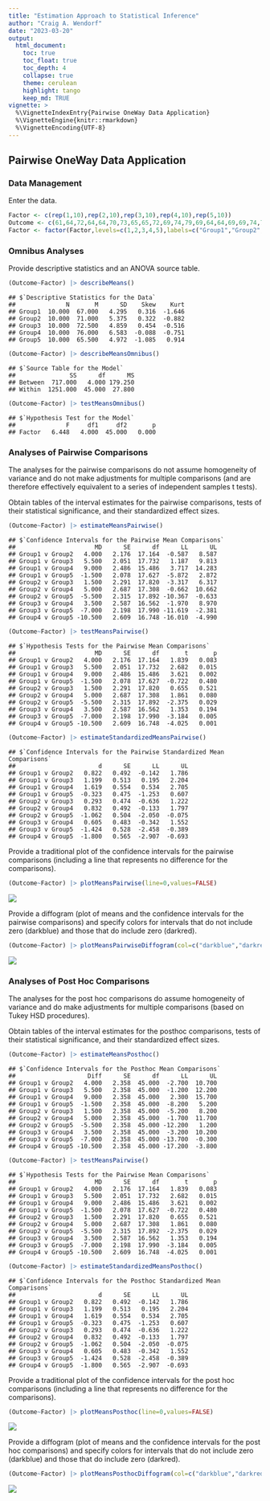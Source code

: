 ```yaml
---
title: "Estimation Approach to Statistical Inference"
author: "Craig A. Wendorf"
date: "2023-03-20"
output:
  html_document:
    toc: true
    toc_float: true
    toc_depth: 4
    collapse: true
    theme: cerulean
    highlight: tango
    keep_md: TRUE
vignette: >
  %\VignetteIndexEntry{Pairwise OneWay Data Application}
  %\VignetteEngine{knitr::rmarkdown}
  %\VignetteEncoding{UTF-8}
---
```






## Pairwise OneWay Data Application

### Data Management

Enter the data.

```r
Factor <- c(rep(1,10),rep(2,10),rep(3,10),rep(4,10),rep(5,10))
Outcome <- c(61,64,72,64,64,70,73,65,65,72,69,74,79,69,64,64,69,69,74,79,70,75,80,80,70,65,70,75,70,70,70,80,85,75,70,65,75,75,85,80,65,55,70,65,65,70,70,60,65,70)
Factor <- factor(Factor,levels=c(1,2,3,4,5),labels=c("Group1","Group2","Group3","Group4","Group5"))
```

### Omnibus Analyses

Provide descriptive statistics and an ANOVA source table.

```r
(Outcome~Factor) |> describeMeans()
```

```
## $`Descriptive Statistics for the Data`
##              N       M      SD    Skew    Kurt
## Group1  10.000  67.000   4.295   0.316  -1.646
## Group2  10.000  71.000   5.375   0.322  -0.882
## Group3  10.000  72.500   4.859   0.454  -0.516
## Group4  10.000  76.000   6.583  -0.088  -0.751
## Group5  10.000  65.500   4.972  -1.085   0.914
```

```r
(Outcome~Factor) |> describeMeansOmnibus()
```

```
## $`Source Table for the Model`
##               SS      df      MS
## Between  717.000   4.000 179.250
## Within  1251.000  45.000  27.800
```

```r
(Outcome~Factor) |> testMeansOmnibus()
```

```
## $`Hypothesis Test for the Model`
##              F     df1     df2       p
## Factor   6.448   4.000  45.000   0.000
```

### Analyses of Pairwise Comparisons

The analyses for the pairwise comparisons do not assume homogeneity of variance and do not make adjustments for multiple comparisons (and are therefore effectively equivalent to a series of independent samples t tests).

Obtain tables of the interval estimates for the pairwise comparisons, tests of their statistical significance, and their standardized effect sizes.

```r
(Outcome~Factor) |> estimateMeansPairwise()
```

```
## $`Confidence Intervals for the Pairwise Mean Comparisons`
##                      MD      SE      df      LL      UL
## Group1 v Group2   4.000   2.176  17.164  -0.587   8.587
## Group1 v Group3   5.500   2.051  17.732   1.187   9.813
## Group1 v Group4   9.000   2.486  15.486   3.717  14.283
## Group1 v Group5  -1.500   2.078  17.627  -5.872   2.872
## Group2 v Group3   1.500   2.291  17.820  -3.317   6.317
## Group2 v Group4   5.000   2.687  17.308  -0.662  10.662
## Group2 v Group5  -5.500   2.315  17.892 -10.367  -0.633
## Group3 v Group4   3.500   2.587  16.562  -1.970   8.970
## Group3 v Group5  -7.000   2.198  17.990 -11.619  -2.381
## Group4 v Group5 -10.500   2.609  16.748 -16.010  -4.990
```

```r
(Outcome~Factor) |> testMeansPairwise()
```

```
## $`Hypothesis Tests for the Pairwise Mean Comparisons`
##                      MD      SE      df       t       p
## Group1 v Group2   4.000   2.176  17.164   1.839   0.083
## Group1 v Group3   5.500   2.051  17.732   2.682   0.015
## Group1 v Group4   9.000   2.486  15.486   3.621   0.002
## Group1 v Group5  -1.500   2.078  17.627  -0.722   0.480
## Group2 v Group3   1.500   2.291  17.820   0.655   0.521
## Group2 v Group4   5.000   2.687  17.308   1.861   0.080
## Group2 v Group5  -5.500   2.315  17.892  -2.375   0.029
## Group3 v Group4   3.500   2.587  16.562   1.353   0.194
## Group3 v Group5  -7.000   2.198  17.990  -3.184   0.005
## Group4 v Group5 -10.500   2.609  16.748  -4.025   0.001
```

```r
(Outcome~Factor) |> estimateStandardizedMeansPairwise()
```

```
## $`Confidence Intervals for the Pairwise Standardized Mean Comparisons`
##                       d      SE      LL      UL
## Group1 v Group2   0.822   0.492  -0.142   1.786
## Group1 v Group3   1.199   0.513   0.195   2.204
## Group1 v Group4   1.619   0.554   0.534   2.705
## Group1 v Group5  -0.323   0.475  -1.253   0.607
## Group2 v Group3   0.293   0.474  -0.636   1.222
## Group2 v Group4   0.832   0.492  -0.133   1.797
## Group2 v Group5  -1.062   0.504  -2.050  -0.075
## Group3 v Group4   0.605   0.483  -0.342   1.552
## Group3 v Group5  -1.424   0.528  -2.458  -0.389
## Group4 v Group5  -1.800   0.565  -2.907  -0.693
```

Provide a traditional plot of the confidence intervals for the pairwise comparisons (including a line that represents no difference for the comparisons).

```r
(Outcome~Factor) |> plotMeansPairwise(line=0,values=FALSE)
```

![](figures/Pairwise-OneWay-Pairwise-1.png)<!-- -->

Provide a diffogram (plot of means and the confidence intervals for the pairwise comparisons) and specify colors for intervals that do not include zero (darkblue) and those that do include zero (darkred).

```r
(Outcome~Factor) |> plotMeansPairwiseDiffogram(col=c("darkblue","darkred"))
```

![](figures/Pairwise-OneWay-DiffogramA-1.png)<!-- -->

### Analyses of Post Hoc Comparisons

The analyses for the post hoc comparisons do assume homogeneity of variance and do make adjustments for multiple comparisons (based on Tukey HSD procedures).

Obtain tables of the interval estimates for the posthoc comparisons, tests of their statistical significance, and their standardized effect sizes.

```r
(Outcome~Factor) |> estimateMeansPosthoc()
```

```
## $`Confidence Intervals for the Posthoc Mean Comparisons`
##                    Diff      SE      df      LL      UL
## Group1 v Group2   4.000   2.358  45.000  -2.700  10.700
## Group1 v Group3   5.500   2.358  45.000  -1.200  12.200
## Group1 v Group4   9.000   2.358  45.000   2.300  15.700
## Group1 v Group5  -1.500   2.358  45.000  -8.200   5.200
## Group2 v Group3   1.500   2.358  45.000  -5.200   8.200
## Group2 v Group4   5.000   2.358  45.000  -1.700  11.700
## Group2 v Group5  -5.500   2.358  45.000 -12.200   1.200
## Group3 v Group4   3.500   2.358  45.000  -3.200  10.200
## Group3 v Group5  -7.000   2.358  45.000 -13.700  -0.300
## Group4 v Group5 -10.500   2.358  45.000 -17.200  -3.800
```

```r
(Outcome~Factor) |> testMeansPairwise()
```

```
## $`Hypothesis Tests for the Pairwise Mean Comparisons`
##                      MD      SE      df       t       p
## Group1 v Group2   4.000   2.176  17.164   1.839   0.083
## Group1 v Group3   5.500   2.051  17.732   2.682   0.015
## Group1 v Group4   9.000   2.486  15.486   3.621   0.002
## Group1 v Group5  -1.500   2.078  17.627  -0.722   0.480
## Group2 v Group3   1.500   2.291  17.820   0.655   0.521
## Group2 v Group4   5.000   2.687  17.308   1.861   0.080
## Group2 v Group5  -5.500   2.315  17.892  -2.375   0.029
## Group3 v Group4   3.500   2.587  16.562   1.353   0.194
## Group3 v Group5  -7.000   2.198  17.990  -3.184   0.005
## Group4 v Group5 -10.500   2.609  16.748  -4.025   0.001
```

```r
(Outcome~Factor) |> estimateStandardizedMeansPosthoc()
```

```
## $`Confidence Intervals for the Posthoc Standardized Mean Comparisons`
##                       d      SE      LL      UL
## Group1 v Group2   0.822   0.492  -0.142   1.786
## Group1 v Group3   1.199   0.513   0.195   2.204
## Group1 v Group4   1.619   0.554   0.534   2.705
## Group1 v Group5  -0.323   0.475  -1.253   0.607
## Group2 v Group3   0.293   0.474  -0.636   1.222
## Group2 v Group4   0.832   0.492  -0.133   1.797
## Group2 v Group5  -1.062   0.504  -2.050  -0.075
## Group3 v Group4   0.605   0.483  -0.342   1.552
## Group3 v Group5  -1.424   0.528  -2.458  -0.389
## Group4 v Group5  -1.800   0.565  -2.907  -0.693
```

Provide a traditional plot of the confidence intervals for the post hoc comparisons (including a line that represents no difference for the comparisons).

```r
(Outcome~Factor) |> plotMeansPosthoc(line=0,values=FALSE)
```

![](figures/Pairwise-OneWay-Posthoc-1.png)<!-- -->

Provide a diffogram (plot of means and the confidence intervals for the post hoc comparisons) and specify colors for intervals that do not include zero (darkblue) and those that do include zero (darkred).

```r
(Outcome~Factor) |> plotMeansPosthocDiffogram(col=c("darkblue","darkred"))
```

![](figures/Pairwise-OneWay-DiffogramB-1.png)<!-- -->
